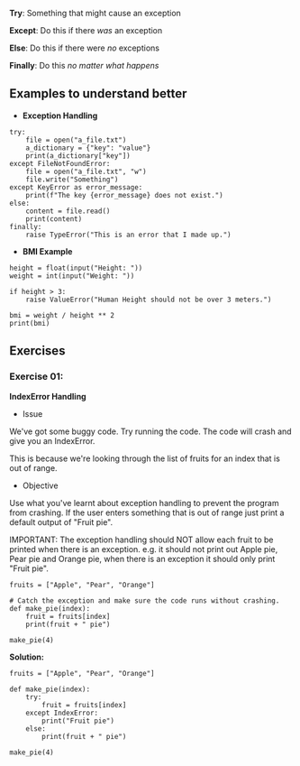 **Try**: Something that might cause an exception

**Except**: Do this if there *was* an exception

**Else**: Do this if there were *no* exceptions

**Finally**: Do this *no matter what happens*


## Examples to understand better

- **Exception Handling**
```
try:
    file = open("a_file.txt")
    a_dictionary = {"key": "value"}
    print(a_dictionary["key"])
except FileNotFoundError:
    file = open("a_file.txt", "w")
    file.write("Something")
except KeyError as error_message:
    print(f"The key {error_message} does not exist.")
else:
    content = file.read()
    print(content)
finally:
    raise TypeError("This is an error that I made up.")
```

- **BMI Example**
```
height = float(input("Height: "))
weight = int(input("Weight: "))

if height > 3:
    raise ValueError("Human Height should not be over 3 meters.")

bmi = weight / height ** 2
print(bmi)
```

## Exercises

### Exercise 01:

**IndexError Handling**
- Issue 

We've got some buggy code. Try running the code. The code will crash and give you an IndexError.

This is because we're looking through the list of fruits for an index that is out of range. 

- Objective 

Use what you've learnt about exception handling to prevent the program from crashing. If the user enters something that is out of range just print a default output of "Fruit pie". 



IMPORTANT: The exception handling should NOT allow each fruit to be printed when there is an exception. e.g. it should not print out Apple pie, Pear pie and Orange pie, when there is an exception it should only print "Fruit pie". 

```
fruits = ["Apple", "Pear", "Orange"]

# Catch the exception and make sure the code runs without crashing.
def make_pie(index):
    fruit = fruits[index]
    print(fruit + " pie")

make_pie(4)
```

**Solution:**
```
fruits = ["Apple", "Pear", "Orange"]

def make_pie(index):
    try:
        fruit = fruits[index]
    except IndexError:
        print("Fruit pie")
    else:
        print(fruit + " pie")

make_pie(4)
```
